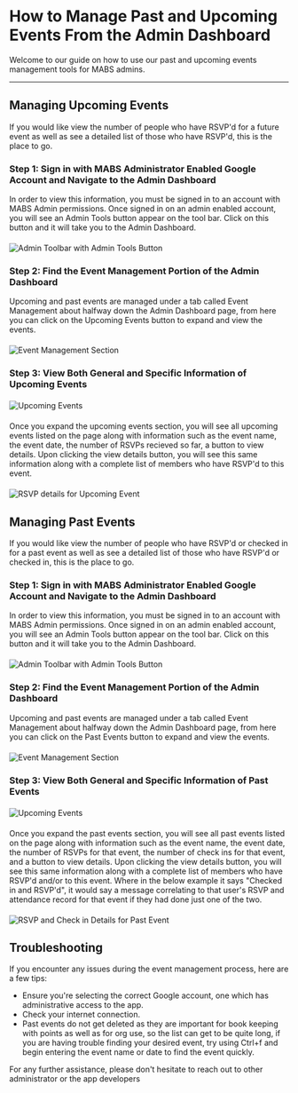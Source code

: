 # How to Manage Past and Upcoming Events From the Admin Dashboard

Welcome to our guide on how to use our past and upcoming events management tools for MABS admins.

---

## Managing Upcoming Events

If you would like view the number of people who have RSVP'd for a future event as well as see a detailed list of those who have RSVP'd, this is the place to go.

### Step 1: Sign in with MABS Administrator Enabled Google Account and Navigate to the Admin Dashboard

In order to view this information, you must be signed in to an account with MABS Admin permissions. Once signed in on an admin enabled account, you will see an Admin Tools button appear on the tool bar. Click on this button and it will take you to the Admin Dashboard.

<img src="/assets/admin-toolbar.png" alt="Admin Toolbar with Admin Tools Button" style="max-width: 100%; max-height: 200px; width: auto; display: block; margin: 20px auto;">

### Step 2: Find the Event Management Portion of the Admin Dashboard

Upcoming and past events are managed under a tab called Event Management about halfway down the Admin Dashboard page, from here you can click on the Upcoming Events button to expand and view the events.

<img src="/assets/event-management.png" alt="Event Management Section" style="max-width: 100%; max-height: 200px; width: auto; display: block; margin: 20px auto;">

### Step 3: View Both General and Specific Information of Upcoming Events

<img src="/assets/upcoming-events.png" alt="Upcoming Events" style="max-width: 100%; max-height: 200px; width: auto; display: block; margin: 20px auto;">

Once you expand the upcoming events section, you will see all upcoming events listed on the page along with information such as the event name, the event date, the number of RSVPs recieved so far, a button to view details. Upon clicking the view details button, you will see this same information along with a complete list of members who have RSVP'd to this event.

<img src="/assets/upcoming-details.png" alt="RSVP details for Upcoming Event" style="max-width: 100%; max-height: 200px; width: auto; display: block; margin: 20px auto;">

## Managing Past Events

If you would like view the number of people who have RSVP'd or checked in for a past event as well as see a detailed list of those who have RSVP'd or checked in, this is the place to go.

### Step 1: Sign in with MABS Administrator Enabled Google Account and Navigate to the Admin Dashboard

In order to view this information, you must be signed in to an account with MABS Admin permissions. Once signed in on an admin enabled account, you will see an Admin Tools button appear on the tool bar. Click on this button and it will take you to the Admin Dashboard.

<img src="/assets/admin-toolbar.png" alt="Admin Toolbar with Admin Tools Button" style="max-width: 100%; max-height: 200px; width: auto; display: block; margin: 20px auto;">

### Step 2: Find the Event Management Portion of the Admin Dashboard

Upcoming and past events are managed under a tab called Event Management about halfway down the Admin Dashboard page, from here you can click on the Past Events button to expand and view the events.

<img src="/assets/event-management.png" alt="Event Management Section" style="max-width: 100%; max-height: 200px; width: auto; display: block; margin: 20px auto;">

### Step 3: View Both General and Specific Information of Past Events

<img src="/assets/past-events.png" alt="Upcoming Events" style="max-width: 100%; max-height: 200px; width: auto; display: block; margin: 20px auto;">

Once you expand the past events section, you will see all past events listed on the page along with information such as the event name, the event date, the number of RSVPs for that event, the number of check ins for that event, and a button to view details. Upon clicking the view details button, you will see this same information along with a complete list of members who have RSVP'd and/or to this event. Where in the below example it says "Checked in and RSVP'd", it would say a message correlating to that user's RSVP and attendance record for that event if they had done just one of the two.

<img src="/assets/past-details.png" alt="RSVP and Check in Details for Past Event" style="max-width: 100%; max-height: 200px; width: auto; display: block; margin: 20px auto;">

## Troubleshooting

If you encounter any issues during the event management process, here are a few tips:

- Ensure you're selecting the correct Google account, one which has administrative access to the app.
- Check your internet connection.
- Past events do not get deleted as they are important for book keeping with points as well as for org use, so the list can get to be quite long, if you are having trouble finding your desired event, try using Ctrl+f and begin entering the event name or date to find the event quickly.

For any further assistance, please don't hesitate to reach out to other administrator or the app developers
